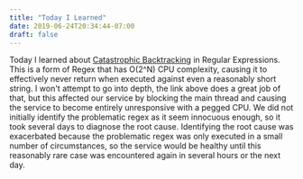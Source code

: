 ```yaml
---
title: "Today I Learned"
date: 2019-06-24T20:34:44-07:00
draft: false
---
```


Today I learned about [Catastrophic Backtracking](https://www.regular-expressions.info/catastrophic.html) in Regular Expressions. This is a form of Regex that has O(2^N) CPU complexity, causing it to effectively never return when executed against even a reasonably short string. I won't attempt to go into depth, the link above does a great job of that, but this affected our service by blocking the main thread and causing the service to become entirely unresponsive with a pegged CPU. We did not initially identify the problematic regex as it seem innocuous enough, so it took several days to diagnose the root cause. Identifying the root cause was exacerbated because the problematic regex was only executed in a small number of circumstances, so the service would be healthy until this reasonably rare case was encountered again in several hours or the next day.
